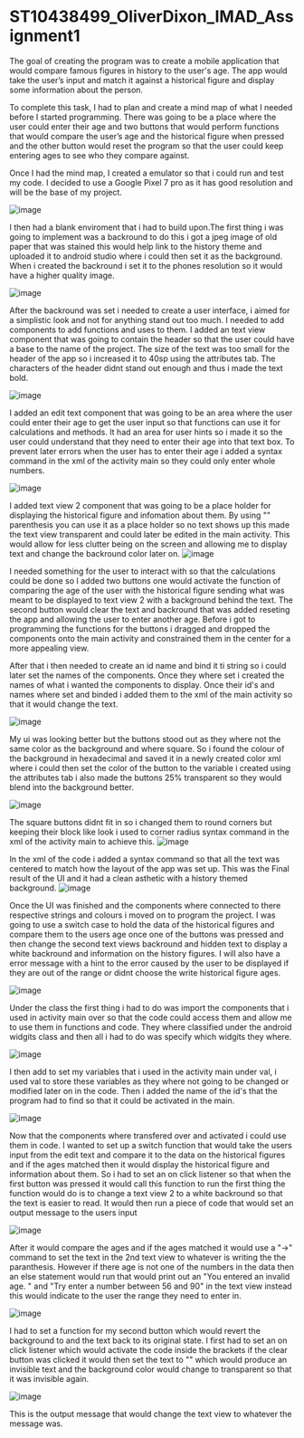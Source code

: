 # ST10438499_OliverDixon_IMAD_Assignment1

The goal of creating the program was to create a mobile application that would compare famous figures in history to the user's age. The app would take the user’s input and match it against a historical figure and display some information about the person. 

To complete this task, I had to plan and create a mind map of what I needed before I started programming. There was going to be a place where the user could enter their age and two buttons that would perform functions that would compare the user’s age and the historical figure when pressed and the other button would reset the program so that the user could keep entering ages to see who they compare against. 

Once I had the mind map, I created a emulator so that i could run and test my code. I decided to use a Google Pixel 7 pro as it has good resolution and will be the base of my project.

![image](https://github.com/VCCT-IMAD5112-2024-G1/Assignment_1_IMAD_ST10438499/assets/164025499/b0309353-1b8f-4dbe-9d81-91052b2d9d92)

I then had a blank enviroment that i had to build upon.The first thing i was going to implement was a backround to do this i got a jpeg image of old paper that was stained this would help link to the history theme and uploaded it to android studio where i could then set it as the background. When i created the backround i set it to the phones resolution so it would have a higher quality image.

![image](https://github.com/VCCT-IMAD5112-2024-G1/Assignment_1_IMAD_ST10438499/assets/164025499/3eb2eb87-dd26-42dc-a5b3-337001db4c1c)

After the backround was set i needed to create a user interface, i aimed for a simplistic look and not for anything stand out too much. I needed to add components to add functions and uses to them.
I added an text view component that was going to contain the header so that the user could have a base to the name of the project. The size of the text was too small for the header of the app so i increased it to 40sp using the attributes tab. The characters of the header didnt stand out enough and thus i made the text bold.

![image](https://github.com/VCCT-IMAD5112-2024-G1/Assignment_1_IMAD_ST10438499/assets/164025499/26da94d2-e01f-49d9-ae20-84ad8d529cf3)

I added an edit text component that was going to be an area where the user could enter their age to get the user input so that functions can use it for calculations and methods. It had an area for user hints so i made it so the user could understand that they need to enter their age into that text box. To prevent later errors when the user has to enter their age i added a syntax command in the xml of the activity main so they could only enter whole numbers.

![image](https://github.com/VCCT-IMAD5112-2024-G1/Assignment_1_IMAD_ST10438499/assets/164025499/9a7315c5-db84-44d3-8023-424c642c3127)

I added text view 2 component that was going to be a place holder for displaying the historical figure and infomation about them. By using "" parenthesis you can use it as a place holder so no text shows up this made the text view transparent and could later be edited in the main activity. This would allow for less clutter being on the screen and allowing me to display text and change the backround color later on.
![image](https://github.com/VCCT-IMAD5112-2024-G1/Assignment_1_IMAD_ST10438499/assets/164025499/d6558cb2-6ae2-4b7d-8c26-3d3799aeb144)

I needed something for the user to interact with so that the calculations could be done so I added two buttons one would activate the function of comparing the age of the user with the historical figure sending what was meant to be displayed to text view 2 with a background behind the text. The second button would clear the text and backround that was added reseting the app and allowing the user to enter another age.
Before i got to programming the functions for the buttons i dragged and dropped the components onto the main activity and constrained them in the center for a more appealing view.

After that i then needed to create an id name and bind it ti string so i could later set the names of the components. Once they where set i created the names of what i wanted the components to display. Once their id's and names where set and binded i added them to the xml of the main activity so that it would change the text.

![image](https://github.com/VCCT-IMAD5112-2024-G1/Assignment_1_IMAD_ST10438499/assets/164025499/a395c679-371a-4da2-ac32-8531da756f55)

My ui was looking better but the buttons stood out as they where not the same color as the background and where square. So i found the colour of the background in hexadecimal and saved it in a newly created color xml where i could then set the color of the button to the variable i created using the attributes tab i also made the buttons 25% transparent so they would blend into the background better.

![image](https://github.com/VCCT-IMAD5112-2024-G1/Assignment_1_IMAD_ST10438499/assets/164025499/5470fce5-4ca7-4734-8530-b9714fdba79e)

The square buttons didnt fit in so i changed them to round corners but keeping their block like look i used to corner radius syntax command in the xml of the activity main to achieve this.
![image](https://github.com/VCCT-IMAD5112-2024-G1/Assignment_1_IMAD_ST10438499/assets/164025499/a68e0ee3-b9a6-4950-93f5-531bc5b42197)

In the xml of the code i added a syntax command so that all the text was centered to match how the layout of the app was set up.
This was the Final result of the UI and it had a clean asthetic with a history themed background. 
![image](https://github.com/VCCT-IMAD5112-2024-G1/Assignment_1_IMAD_ST10438499/assets/164025499/ebc81c2e-21a3-4887-a5a5-47b1cd76f11a)

Once the UI was finished and the components where connected to there respective strings and colours i moved on to program the project. I was going to use a switch case to hold the data of the historical figures and compare them to the users age once one of the buttons was pressed and then change the second text views backround and hidden text to display a white backround and information on the history figures. I will also have a error message with a hint to the error caused by the user to be displayed if they are out of the range or didnt choose the write historical figure ages.

![image](https://github.com/VCCT-IMAD5112-2024-G1/Assignment_1_IMAD_ST10438499/assets/164025499/abb0453a-869f-4668-a9c7-6bf88db41bd3)

Under the class the first thing i had to do was import the components that i used in activity main over so that the code could access them and allow me to use them in functions and code. They where classified under the android widgits class and then all i had to do was specify which widgits they where.

![image](https://github.com/VCCT-IMAD5112-2024-G1/Assignment_1_IMAD_ST10438499/assets/164025499/3e7e1f21-40d4-4347-af22-30631cee7354)

I then add to set my variables that i used in the activity main under val, i used val to store these variables as they where not going to be changed or modified later on in the code. Then i added the name of the id's that the program had to find so that it could be activated in the main.

![image](https://github.com/VCCT-IMAD5112-2024-G1/Assignment_1_IMAD_ST10438499/assets/164025499/a65b4610-d531-4a7a-9e4d-14678854d521)

Now that the components where transfered over and activated i could use them in code. I wanted to set up a switch function that would take the users input from the edit text and compare it to the data on the historical figures and if the ages matched then it would display the historical figure and information about them. So i had to set an on click listener so that when the first button was pressed it would call this function to run the first thing the function would do is to change a text view 2 to a white backround so that the text is easier to read. It would then run a piece of code that would set an output message to the users input 

![image](https://github.com/VCCT-IMAD5112-2024-G1/Assignment_1_IMAD_ST10438499/assets/164025499/fd87494e-da3b-4fc1-ada7-300d1b236889)

After it would compare the ages and if the ages matched it would use a "->" command to set the text in the 2nd text view to whatever is writing the the paranthesis. However if there age is not one of the numbers in the data then an else statement would run that would print out an "You entered an invalid age. " and "Try enter a number between 56 and 90" in the text view instead this would indicate to the user the range they need to enter in.


![image](https://github.com/VCCT-IMAD5112-2024-G1/Assignment_1_IMAD_ST10438499/assets/164025499/4b565a7f-ef1f-48c2-a09c-354ffd092f7a)

I had to set a function for my second button which would revert the background to and the text back to its original state. I first had to set an on click listener which would activate the code inside the brackets if the clear button was clicked it would then set the text to "" which would produce an invisible text and the background color would change to transparent so that it was invisible again.

![image](https://github.com/VCCT-IMAD5112-2024-G1/Assignment_1_IMAD_ST10438499/assets/164025499/5b724945-7856-469f-ab57-f1cf7c2f9cea)

This is the output message that would change the text view to whatever the message was.


















